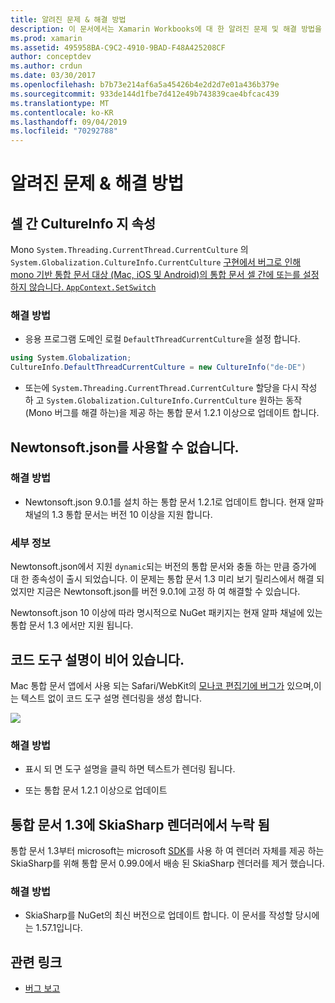 ```yaml
---
title: 알려진 문제 & 해결 방법
description: 이 문서에서는 Xamarin Workbooks에 대 한 알려진 문제 및 해결 방법을 설명 합니다. CultureInfo 문제, JSON 문제 등에 대해 설명 합니다.
ms.prod: xamarin
ms.assetid: 495958BA-C9C2-4910-9BAD-F48A425208CF
author: conceptdev
ms.author: crdun
ms.date: 03/30/2017
ms.openlocfilehash: b7b73e214af6a5a45426b4e2d2d7e01a436b379e
ms.sourcegitcommit: 933de144d1fbe7d412e49b743839cae4bfcac439
ms.translationtype: MT
ms.contentlocale: ko-KR
ms.lasthandoff: 09/04/2019
ms.locfileid: "70292788"
---
```

# <a name="known-issues--workarounds"></a>알려진 문제 & 해결 방법

## <a name="persistence-of-cultureinfo-across-cells"></a>셀 간 CultureInfo 지 속성

Mono `System.Threading.CurrentThread.CurrentCulture` 의 `System.Globalization.CultureInfo.CurrentCulture` [구현에서 버그로 인해 mono 기반 통합 문서 대상 (Mac, iOS 및 Android)의 통합 문서 셀 간에 또는를 설정 하지 않습니다. `AppContext.SetSwitch` ][appcontext-bug]

### <a name="workarounds"></a>해결 방법

- 응용 프로그램 도메인 로컬 `DefaultThreadCurrentCulture`을 설정 합니다.

```csharp
using System.Globalization;
CultureInfo.DefaultThreadCurrentCulture = new CultureInfo("de-DE")
```

- 또는에 `System.Threading.CurrentThread.CurrentCulture` 할당을 다시 작성 하 고 `System.Globalization.CultureInfo.CurrentCulture` 원하는 동작 (Mono 버그를 해결 하는)을 제공 하는 통합 문서 1.2.1 이상으로 업데이트 합니다.

## <a name="unable-to-use-newtonsoftjson"></a>Newtonsoft.json를 사용할 수 없습니다.

### <a name="workaround"></a>해결 방법

- Newtonsoft.json 9.0.1를 설치 하는 통합 문서 1.2.1로 업데이트 합니다.
  현재 알파 채널의 1.3 통합 문서는 버전 10 이상을 지원 합니다.

### <a name="details"></a>세부 정보

Newtonsoft.json에서 지원 `dynamic`되는 버전의 통합 문서와 충돌 하는 만큼 증가에 대 한 종속성이 출시 되었습니다. 이 문제는 통합 문서 1.3 미리 보기 릴리스에서 해결 되었지만 지금은 Newtonsoft.json를 버전 9.0.1에 고정 하 여 해결할 수 있습니다.

Newtonsoft.json 10 이상에 따라 명시적으로 NuGet 패키지는 현재 알파 채널에 있는 통합 문서 1.3 에서만 지원 됩니다.

## <a name="code-tooltips-are-blank"></a>코드 도구 설명이 비어 있습니다.

Mac 통합 문서 앱에서 사용 되는 Safari/WebKit의 [모나코 편집기에 버그가][monaco-bug] 있으며,이는 텍스트 없이 코드 도구 설명 렌더링을 생성 합니다.

![](general-images/monaco-signature-help-bug.png)

### <a name="workaround"></a>해결 방법

- 표시 되 면 도구 설명을 클릭 하면 텍스트가 렌더링 됩니다.

- 또는 통합 문서 1.2.1 이상으로 업데이트

[appcontext-bug]: https://bugzilla.xamarin.com/show_bug.cgi?id=54448
[monaco-bug]: https://github.com/Microsoft/monaco-editor/issues/408

## <a name="skiasharp-renderers-are-missing-in-workbooks-13"></a>통합 문서 1.3에 SkiaSharp 렌더러에서 누락 됨

통합 문서 1.3부터 microsoft는 microsoft [SDK](~/tools/workbooks/sdk/index.md)를 사용 하 여 렌더러 자체를 제공 하는 SkiaSharp를 위해 통합 문서 0.99.0에서 배송 된 SkiaSharp 렌더러를 제거 했습니다.

### <a name="workaround"></a>해결 방법

- SkiaSharp를 NuGet의 최신 버전으로 업데이트 합니다. 이 문서를 작성할 당시에는 1.57.1입니다.

## <a name="related-links"></a>관련 링크

- [버그 보고](~/tools/workbooks/install.md#reporting-bugs)
